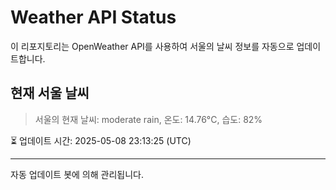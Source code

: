 
# Weather API Status

이 리포지토리는 OpenWeather API를 사용하여 서울의 날씨 정보를 자동으로 업데이트합니다.

## 현재 서울 날씨
> 서울의 현재 날씨: moderate rain, 온도: 14.76°C, 습도: 82%

⏳ 업데이트 시간: 2025-05-08 23:13:25 (UTC)

---
자동 업데이트 봇에 의해 관리됩니다.
